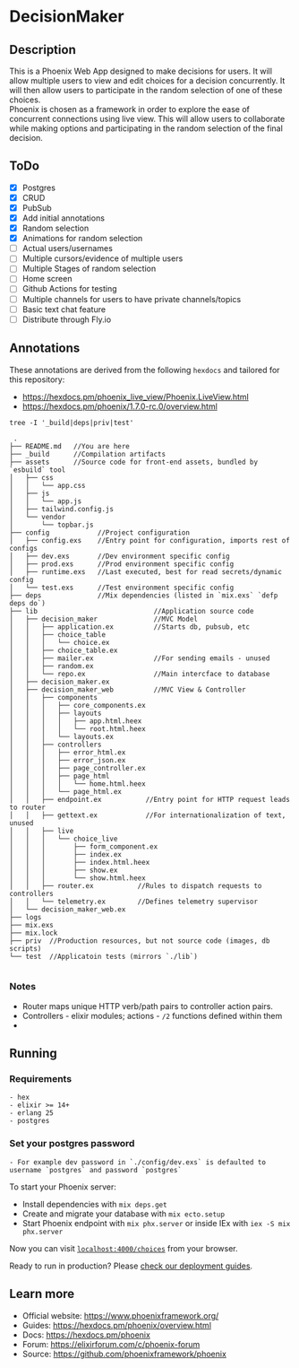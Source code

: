 # DecisionMaker

## Description   
This is a Phoenix Web App designed to make decisions for users.  It will 
allow multiple users to view and edit choices for a decision concurrently.  It 
will then allow users to participate in the random selection of one of these 
choices.    
Phoenix is chosen as a framework in order to explore the ease of concurrent 
connections using live view.  This will allow users to collaborate while making 
options and participating in the random selection of the final decision.

## ToDo

- [x] Postgres  
- [x] CRUD  
- [x] PubSub  
- [X] Add initial annotations
- [X] Random selection  
- [X] Animations for random selection  
- [ ] Actual users/usernames  
- [ ] Multiple cursors/evidence of multiple users  
- [ ] Multiple Stages of random selection  
- [ ] Home screen
- [ ] Github Actions for testing 
- [ ] Multiple channels for users to have private channels/topics 
- [ ] Basic text chat feature
- [ ] Distribute through Fly.io   

## Annotations  
These annotations are derived from the following `hexdocs` and tailored for 
this repository:  
  - https://hexdocs.pm/phoenix_live_view/Phoenix.LiveView.html
  - https://hexdocs.pm/phoenix/1.7.0-rc.0/overview.html 

```tree
tree -I '_build|deps|priv|test'

 .
├── README.md   //You are here 
├── _build      //Compilation artifacts
├── assets      //Source code for front-end assets, bundled by `esbuild` tool
│   ├── css
│   │   └── app.css
│   ├── js
│   │   └── app.js
│   ├── tailwind.config.js
│   └── vendor
│       └── topbar.js
├── config            //Project configuration
│   ├── config.exs    //Entry point for configuration, imports rest of configs
│   ├── dev.exs       //Dev environment specific config
│   ├── prod.exs      //Prod environment specific config
│   ├── runtime.exs   //Last executed, best for read secrets/dynamic config 
│   └── test.exs      //Test environment specific config
├── deps              //Mix dependencies (listed in `mix.exs` `defp deps do`)
├── lib                             //Application source code
│   ├── decision_maker              //MVC Model
│   │   ├── application.ex          //Starts db, pubsub, etc
│   │   ├── choice_table   
│   │   │   └── choice.ex
│   │   ├── choice_table.ex
│   │   ├── mailer.ex               //For sending emails - unused 
│   │   ├── random.ex
│   │   └── repo.ex                 //Main intercface to database
│   ├── decision_maker.ex
│   ├── decision_maker_web          //MVC View & Controller
│   │   ├── components
│   │   │   ├── core_components.ex
│   │   │   ├── layouts
│   │   │   │   ├── app.html.heex
│   │   │   │   └── root.html.heex
│   │   │   └── layouts.ex
│   │   ├── controllers
│   │   │   ├── error_html.ex
│   │   │   ├── error_json.ex
│   │   │   ├── page_controller.ex
│   │   │   ├── page_html
│   │   │   │   └── home.html.heex
│   │   │   └── page_html.ex
│   │   ├── endpoint.ex           //Entry point for HTTP request leads to router
│   │   ├── gettext.ex            //For internationalization of text, unused
│   │   ├── live
│   │   │   └── choice_live
│   │   │       ├── form_component.ex
│   │   │       ├── index.ex
│   │   │       ├── index.html.heex
│   │   │       ├── show.ex
│   │   │       └── show.html.heex
│   │   ├── router.ex           //Rules to dispatch requests to controllers
│   │   └── telemetry.ex        //Defines telemetry supervisor
│   └── decision_maker_web.ex
├── logs
├── mix.exs
├── mix.lock
├── priv  //Production resources, but not source code (images, db scripts)
└── test  //Applicatoin tests (mirrors `./lib`)
 
```
### Notes
  - Router maps unique HTTP verb/path pairs to controller action pairs.  
  - Controllers - elixir modules; actions - `/2` functions defined within them
  - 
## Running
### Requirements
    - hex
    - elixir >= 14+
    - erlang 25  
    - postgres

### Set your postgres password
    - For example dev password in `./config/dev.exs` is defaulted to username `postgres` and password `postgres`

To start your Phoenix server:

  * Install dependencies with `mix deps.get`
  * Create and migrate your database with `mix ecto.setup`
  * Start Phoenix endpoint with `mix phx.server` or inside IEx with `iex -S mix phx.server`

Now you can visit [`localhost:4000/choices`](http://localhost:4000/choices) from your browser.

Ready to run in production? Please [check our deployment guides](https://hexdocs.pm/phoenix/deployment.html).

## Learn more

  * Official website: https://www.phoenixframework.org/
  * Guides: https://hexdocs.pm/phoenix/overview.html
  * Docs: https://hexdocs.pm/phoenix
  * Forum: https://elixirforum.com/c/phoenix-forum
  * Source: https://github.com/phoenixframework/phoenix
